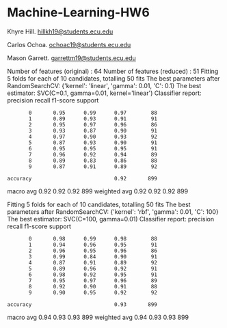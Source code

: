 # Machine-Learning-HW6

Khyre Hill. hillkh19@students.ecu.edu

Carlos Ochoa. ochoac19@students.ecu.edu

Mason Garrett. garrettm19@students.ecu.edu


Number of features (original) :  64
Number of features (reduced) :  51
Fitting 5 folds for each of 10 candidates, totalling 50 fits
The best parameters after RandomSearchCV:  {'kernel': 'linear', 'gamma': 0.01, 'C': 0.1}
The best estimator:  SVC(C=0.1, gamma=0.01, kernel='linear')
Classifier report:
              precision    recall  f1-score   support

           0       0.95      0.99      0.97        88
           1       0.89      0.93      0.91        91
           2       0.95      0.97      0.96        86
           3       0.93      0.87      0.90        91
           4       0.97      0.90      0.93        92
           5       0.87      0.93      0.90        91
           6       0.95      0.95      0.95        91
           7       0.96      0.92      0.94        89
           8       0.89      0.83      0.86        88
           9       0.87      0.91      0.89        92

    accuracy                           0.92       899
   macro avg       0.92      0.92      0.92       899
weighted avg       0.92      0.92      0.92       899

 
Fitting 5 folds for each of 10 candidates, totalling 50 fits
The best parameters after RandomSearchCV:  {'kernel': 'rbf', 'gamma': 0.01, 'C': 100}
The best estimator:  SVC(C=100, gamma=0.01)
Classifier report:
              precision    recall  f1-score   support

           0       0.98      0.99      0.98        88
           1       0.94      0.96      0.95        91
           2       0.96      0.95      0.96        86
           3       0.99      0.84      0.90        91
           4       0.87      0.91      0.89        92
           5       0.89      0.96      0.92        91
           6       0.98      0.92      0.95        91
           7       0.95      0.97      0.96        89
           8       0.92      0.90      0.91        88
           9       0.90      0.95      0.92        92

    accuracy                           0.93       899
   macro avg       0.94      0.93      0.93       899
weighted avg       0.94      0.93      0.93       899
